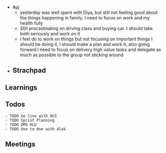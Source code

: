- #pj
	- yesterday was well spent with Diya, but still not feeling good about the things happening in family. I need to focus on work and my health fully
	- Still procastinating  on driving class and buying car. I should take both seriously and work on it
	- I feel do to work on things but not focusing on important things I should be doing it, I should make a plan and work it, also going forward I need to focus on delivery high value tasks and delegate as much as possible to the group not sticking around
- ## Strachpad
## Learnings
## Todos
	- TODO Go live with OCS
	- TODO Sprint Planning
	- TODO OMS HLD
	- TODO One to One with Alok
## Meetings